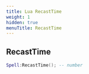 ```yaml
---
title: Lua RecastTime
weight: 1
hidden: true
menuTitle: RecastTime
---
```

## RecastTime
```lua
Spell:RecastTime(); -- number
```